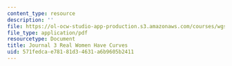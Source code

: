```yaml
---
content_type: resource
description: ''
file: https://ol-ocw-studio-app-production.s3.amazonaws.com/courses/wgs-s10-special-topics-in-women-gender-studies-seminar-latina-womens-voices-spring-2010/571fedcae78181d34631a6b9605b2411_MITWGS_S10S10_jrnl_real.pdf
file_type: application/pdf
resourcetype: Document
title: Journal 3 Real Women Have Curves
uid: 571fedca-e781-81d3-4631-a6b9605b2411
---
```


